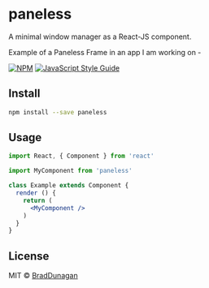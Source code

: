 # paneless

A minimal window manager as a React-JS component.

Example of a Paneless Frame in an app I am working on -


[![NPM](https://img.shields.io/npm/v/paneless.svg)](https://www.npmjs.com/package/paneless) [![JavaScript Style Guide](https://img.shields.io/badge/code_style-standard-brightgreen.svg)](https://standardjs.com)

## Install

```bash
npm install --save paneless
```

## Usage

```jsx
import React, { Component } from 'react'

import MyComponent from 'paneless'

class Example extends Component {
  render () {
    return (
      <MyComponent />
    )
  }
}
```

## License

MIT © [BradDunagan](https://github.com/BradDunagan)
